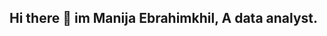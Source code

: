 ## Hi there 👋 im Manija Ebrahimkhil, A data analyst.

<!--
**manijaebrahimkhil/Manijaebrahimkhil** is a ✨ _special_ ✨ repository because its `README.md` (this file) appears on your GitHub profile.

Here are some ideas to get you started:

- 🔭 I’m currently working on my career to find a job as data analyst
- 🌱 I’m currently learning advanced analytical tools that im not familier with to be updated in my field
- 👯 I’m looking to collaborate on ...
- 🤔 I’m looking for help with ...
- 💬 Ask me about ...
- 📫 How to reach me: Github or gmail: manija.ebrahimkhil11@gmail.com
- 😄 Pronouns: ...
- ⚡ Fun fact: ...
-->
